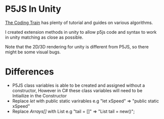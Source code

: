 # P5JS In Unity

[The Coding Train](https://www.youtube.com/@TheCodingTrain) has plenty of tutorial and guides on various algorithms.

I created extension methods in unity to allow p5js code and syntax to work in unity matching as close as possible.

Note that the 2D/3D rendering for unity is different from P5JS, so there might be some visual bugs.



# Differences

- P5JS class variables is able to be created and assigned without a constructor, However in C# these class variables will need to be Intiailize in the Constructor
- Replace *let* with public static varirables e.g "let xSpeed" => "public static xSpeed"
- Replace *Arrays[]* with List e.g "tail = []" => "List<Vector2> tail = new()";
